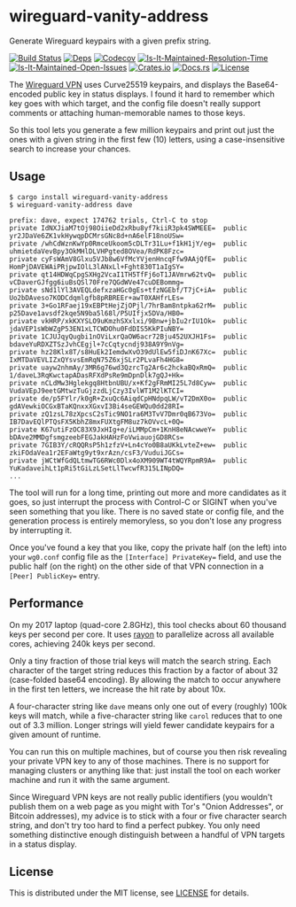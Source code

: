 # wireguard-vanity-address

Generate Wireguard keypairs with a given prefix string.

[![Build Status][build-status-image]][build-status-url]
[![Deps][deps-status-image]][deps-status-url]
[![Codecov][codecov-image]][codecov-url]
[![Is-It-Maintained-Resolution-Time][iim-resolution-image]][iim-resolution-url]
[![Is-It-Maintained-Open-Issues][iim-open-image]][iim-open-url]
[![Crates.io][crates-io-image]][crates-io-url]
[![Docs.rs][docs-image]][docs-url]
[![License][license-image]][license-url]

[build-status-image]: https://travis-ci.org/warner/wireguard-vanity-address.rs.svg?branch=master
[build-status-url]: https://travis-ci.org/warner/wireguard-vanity-address.rs
[deps-status-image]: https://deps.rs/repo/github/warner/wireguard-vanity-address.rs/status.svg
[deps-status-url]: https://deps.rs/repo/github/warner/wireguard-vanity-address.rs
[codecov-image]: https://codecov.io/gh/warner/wireguard-vanity-address.rs/branch/master/graph/badge.svg
[codecov-url]: https://codecov.io/gh/warner/wireguard-vanity-address.rs
[crates-io-image]: https://img.shields.io/crates/v/wireguard-vanity-address.svg
[crates-io-url]: https://crates.io/crates/wireguard-vanity-address
[docs-image]: https://docs.rs/wireguard-vanity-address/badge.svg
[docs-url]: https://docs.rs/wireguard-vanity-address
[license-image]: https://img.shields.io/crates/l/wireguard-vanity-address.svg
[license-url]: LICENSE
[iim-resolution-image]: http://isitmaintained.com/badge/resolution/warner/wireguard-vanity-address.rs.svg
[iim-resolution-url]: http://isitmaintained.com/project/warner/wireguard-vanity-address.rs
[iim-open-image]: http://isitmaintained.com/badge/open/warner/wireguard-vanity-address.rs.svg
[iim-open-url]: http://isitmaintained.com/project/warner/wireguard-vanity-address.rs

The [Wireguard VPN](https://www.wireguard.com/) uses Curve25519 keypairs, and
displays the Base64-encoded public key in status displays. I found it hard to
remember which key goes with which target, and the config file doesn't really
support comments or attaching human-memorable names to those keys.

So this tool lets you generate a few million keypairs and print out just the
ones with a given string in the first few (10) letters, using a
case-insensitive search to increase your chances.

## Usage

```
$ cargo install wireguard-vanity-address
$ wireguard-vanity-address dave

prefix: dave, expect 174762 trials, Ctrl-C to stop
private IdNXJiaM7tOj98OiieDd2xRbu8yf7kiiR3pk4SWMEEE=  public yr2JDaVe6ZK1vkHywqpDCMrsGNc8d+nA6elF18noUSw=
private /whCdWznKwYp0RmceUkoom5cDLTr31Lu+f1kH1jY/eg=  public uhmietdaVevBpy3OkMHlDLVHPgted8OVea/RdPK8Fzc=
private cyFsWAmV8Glxu5VJb8w6VfMcYVjenHncqFfw9AAjQfE=  public HomPjDAVEWAiPRjpwIOlL3lANxLl+Fght830T1aIgSY=
private qt14HDWqCpgSXHg2VcaI1TH5TfFj6oT1JAVmrw62tvQ=  public vCDaverGJfgg6iuBsQSl70Fre7QGdWVe47cuDEBommg=
private sNd1lYl3AVEQLdefxzaHGc0gEs+tfzNGEbf/T7jC+iA=  public Uo2bDAveso7KODCdqmlgfb8pRBREEr+awT0XAHfrLEs=
private 3+Go1RFaej19xEBPtHejZjOPjl/7hrBam8ntpka62rM=  public p25Dave1avsdf2kqe5N9ba5l68l/P5UIfjx5DVa/HB0=
private vkHRP/xkKXYSLO9uKmzhSXxlxi/9Bnw+jbIu2rIU1Ok=  public jdaVEP1sWbWZgP53EN1xLTCWDOhu0FdDIS5KkPIuNBY=
private 1CJUJqyQugbi1nOViLxrQaOW6acr72Bju452UXJH1Fs=  public bdaveYuRDXZTSzJvhCEgjl+7cCqtycndj938A9Y9nVg=
private hz28Klx8T/s8HuEk2IemdwXvO39dUlEw5fiDJnK67Xc=  public IxMTDaVEVLIZxQYsvsEmRqN75Z6xjSLr2PLvaFh4HG8=
private uayw2nhmAy/3MR6g76wd3QzrcTg2Ar6c2hckaBQxRmQ=  public 1/daveL3RqKwctapADasRFXdPsRe9mDpnDlk7gQJ+Hk=
private nCLdMw3Hglekgq8HtbnUBU/x+Kf2gFRmMI25L7d8Cyw=  public VudaVEpJ9eetGMtwzTuGjzzdLjCzy3IvlWT1M2lKTCI=
private de/p5FYlr/k0gR+ZxuQc6AiqdCpHNdpqLW/vT2DmX0o=  public gdAVewkiOCGxBTaKQnxxXGxvI3Bi4seGEWQu0dd28RI=
private zQ1zsL78zXpcsC2sTic9NO1ra6M3TvV7Dmr0qB673Vo=  public IB7DavEQlPTQsFX5KbhZ8mxFUXtgFM8uz7kOVvcL+0Q=
private K67utiFzOC83X9JxHIg+e/iLMMpCm+1KnH8eNAcwweY=  public bDAve2MMDgfsmgzeebFEGJakHAHzFoVwiauojGD8RCs=
private 7GIB3Y/cRQQRsP5h1zfzV+Ln4cYo0B8aUKkLvteZ+ew=  public zkiFOdaVea1r2EFaWtg9yt9xrAzn/csF3/VuduiJGCs=
private jWCtWfGdQLtmwTG6RWc0Dlx4oXM909WT4tWQYRpmR9A=  public YuKadaveihLt1pRi5tGiLzLSetLlTwcwfR315LINpDQ=
...
```

The tool will run for a long time, printing out more and more candidates as
it goes, so just interrupt the process with Control-C or SIGINT when you've
seen something that you like. There is no saved state or config file, and the
generation process is entirely memoryless, so you don't lose any progress by
interrupting it.

Once you've found a key that you like, copy the private half (on the left)
into your `wg0.conf` config file as the `[Interface] PrivateKey=` field, and
use the public half (on the right) on the other side of that VPN connection
in a `[Peer] PublicKey=` entry.

## Performance

On my 2017 laptop (quad-core 2.8GHz), this tool checks about 60 thousand keys
per second per core. It uses [rayon](https://crates.io/crates/rayon) to
parallelize across all available cores, achieving 240k keys per second.

Only a tiny fraction of those trial keys will match the search string. Each
character of the target string reduces this fraction by a factor of about 32
(case-folded base64 encoding). By allowing the match to occur anywhere in the
first ten letters, we increase the hit rate by about 10x.

A four-character string like `dave` means only one out of every (roughly)
100k keys will match, while a five-character string like `carol` reduces that
to one out of 3.3 million. Longer strings will yield fewer candidate keypairs
for a given amount of runtime.

You can run this on multiple machines, but of course you then risk revealing
your private VPN key to any of those machines. There is no support for
managing clusters or anything like that: just install the tool on each worker
machine and run it with the same argument.

Since Wireguard VPN keys are not really public identifiers (you wouldn't
publish them on a web page as you might with Tor's "Onion Addresses", or
Bitcoin addresses), my advice is to stick with a four or five character
search string, and don't try too hard to find a perfect pubkey. You only need
something distinctive enough distinguish between a handful of VPN targets in
a status display.

## License

This is distributed under the MIT license, see [LICENSE](LICENSE.md) for
details.
